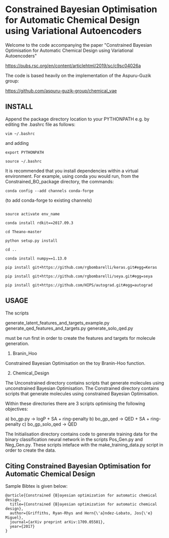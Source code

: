 # Constrained Bayesian Optimisation for Automatic Chemical Design using Variational Autoencoders

Welcome to the code accompanying the paper "Constrained Bayesian Optimisation for Automatic Chemical Design using Variational Autoencoders"

https://pubs.rsc.org/en/content/articlehtml/2019/sc/c9sc04026a

The code is based heavily on the implementation of the Aspuru-Guzik group:

https://github.com/aspuru-guzik-group/chemical_vae

## INSTALL

Append the package directory location to your PYTHONPATH e.g. by editing the .bashrc file as follows:

```vim ~/.bashrc```

and adding

```PYTHONPATH="${PYTHONPATH}:/Users/path_to_directory/Constrained-Bayesian-Optimisation_for_Automatic_Chemical_Design"
export PYTHONPATH

source ~/.bashrc
```

It is recommended that you install dependencies within a virtual environment. For example, using conda you would run,
from the Constrained_BO_package directory, the commands:

```conda config --add channels conda-forge```

(to add conda-forge to existing channels)

```conda create -n env_name --file package-list.txt

source activate env_name

conda install rdkit==2017.09.3

cd Theano-master

python setup.py install

cd ..

conda install numpy==1.13.0

pip install git+https://github.com/rgbombarelli/keras.git#egg=Keras

pip install git+https://github.com/rgbombarelli/seya.git#egg=seya

pip install git+https://github.com/HIPS/autograd.git#egg=autograd
```

## USAGE

The scripts

generate_latent_features_and_targets_example.py
generate_qed_features_and_targets.py
generate_solo_qed.py

must be run first in order to create the features and targets for molecule generation.

1) Branin_Hoo

Constrained Bayesian Optimisation on the toy Branin-Hoo function.

2) Chemical_Design

The Unconstrained directory contains scripts that generate molecules using unconstrained Bayesian Optimisation.
The Constrained directory contains scripts that generate molecules using constrained Bayesian Optimisation.

Within these directories there are 3 scripts optimising the following objectives: 

a) bo_gp.py -> logP + SA + ring-penalty
b) bo_gp_qed -> QED + SA + ring-penalty
c) bo_gp_solo_qed -> QED

The Initialisation directory contains code to generate training data for the binary classification neural network in 
the scripts Pos_Gen.py and Neg_Gen.py. These scripts inteface with the make_training_data.py script in order to create
the data.

## Citing Constrained Bayesian Optimisation for Automatic Chemical Design

Sample Bibtex is given below:

```
@article{Constrained {B}ayesian optimization for automatic chemical design,
  title={Constrained {B}ayesian optimization for automatic chemical design},
  author={Griffiths, Ryan-Rhys and Hern{\'a}ndez-Lobato, Jos{\'e} Miguel},
  journal={arXiv preprint arXiv:1709.05501},
  year={2017}
}
```
